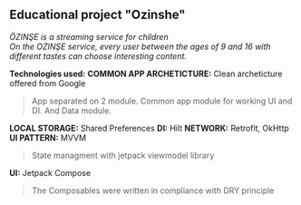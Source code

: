 ﻿## Educational project "Ozinshe"
*ÖZINŞE is a streaming service for children  
On the OZINŞE service, every user between the ages of 9 and 16 with different tastes can choose interesting content.*

**Technologies used:**
**COMMON APP ARCHETICTURE:** Clean archeticture offered from Google

> App separated on 2 module. Common app module for working UI and  DI. And Data module.

**LOCAL STORAGE:** Shared Preferences
**DI:** Hilt
**NETWORK:** Retrofit, OkHttp
**UI PATTERN:** MVVM
> State managment with jetpack viewmodel library

**UI:** Jetpack Compose
> The Composables were written in compliance with DRY principle


